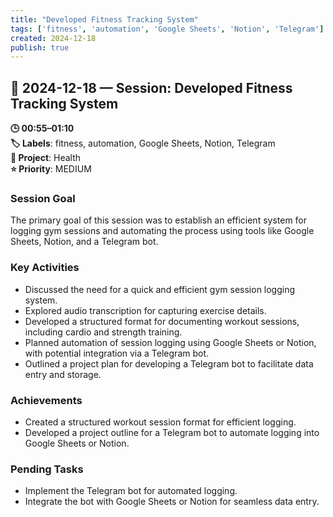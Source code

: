 ```yaml
---
title: "Developed Fitness Tracking System"
tags: ['fitness', 'automation', 'Google Sheets', 'Notion', 'Telegram']
created: 2024-12-18
publish: true
---
```


## 📅 2024-12-18 — Session: Developed Fitness Tracking System

**🕒 00:55–01:10**  
**🏷️ Labels**: fitness, automation, Google Sheets, Notion, Telegram  
**📂 Project**: Health  
**⭐ Priority**: MEDIUM  


### Session Goal
The primary goal of this session was to establish an efficient system for logging gym sessions and automating the process using tools like Google Sheets, Notion, and a Telegram bot.

### Key Activities
- Discussed the need for a quick and efficient gym session logging system.
- Explored audio transcription for capturing exercise details.
- Developed a structured format for documenting workout sessions, including cardio and strength training.
- Planned automation of session logging using Google Sheets or Notion, with potential integration via a Telegram bot.
- Outlined a project plan for developing a Telegram bot to facilitate data entry and storage.

### Achievements
- Created a structured workout session format for efficient logging.
- Developed a project outline for a Telegram bot to automate logging into Google Sheets or Notion.

### Pending Tasks
- Implement the Telegram bot for automated logging.
- Integrate the bot with Google Sheets or Notion for seamless data entry.
